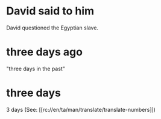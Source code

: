 # David said to him

David questioned the Egyptian slave.

# three days ago

"three days in the past"

# three days

3 days (See: [[rc://en/ta/man/translate/translate-numbers]])

